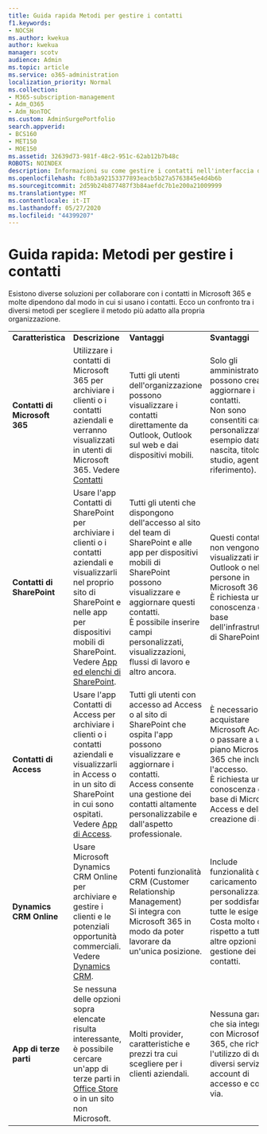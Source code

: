 ```yaml
---
title: Guida rapida Metodi per gestire i contatti
f1.keywords:
- NOCSH
ms.author: kwekua
author: kwekua
manager: scotv
audience: Admin
ms.topic: article
ms.service: o365-administration
localization_priority: Normal
ms.collection:
- M365-subscription-management
- Adm_O365
- Adm_NonTOC
ms.custom: AdminSurgePortfolio
search.appverid:
- BCS160
- MET150
- MOE150
ms.assetid: 32639d73-981f-48c2-951c-62ab12b7b48c
ROBOTS: NOINDEX
description: Informazioni su come gestire i contatti nell'interfaccia di amministrazione.
ms.openlocfilehash: fc8b3a92153377893eacb5b27a5763845e4d4b6b
ms.sourcegitcommit: 2d59b24b877487f3b84aefdc7b1e200a21009999
ms.translationtype: MT
ms.contentlocale: it-IT
ms.lasthandoff: 05/27/2020
ms.locfileid: "44399207"
---
```

# <a name="quick-help-ways-to-manage-contacts"></a>Guida rapida: Metodi per gestire i contatti

Esistono diverse soluzioni per collaborare con i contatti in Microsoft 365 e molte dipendono dal modo in cui si usano i contatti. Ecco un confronto tra i diversi metodi per scegliere il metodo più adatto alla propria organizzazione.
  
|||||
|:-----|:-----|:-----|:-----|
|**Caratteristica** <br/> |**Descrizione** <br/> |**Vantaggi** <br/> |**Svantaggi** <br/> |
|**Contatti di Microsoft 365** <br/> |Utilizzare i contatti di Microsoft 365 per archiviare i clienti o i contatti aziendali e verranno visualizzati in utenti di Microsoft 365. Vedere [Contatti](contacts.md) <br/> |Tutti gli utenti dell'organizzazione possono visualizzare i contatti direttamente da Outlook, Outlook sul web e dai dispositivi mobili.  <br/> |Solo gli amministratori possono creare e aggiornare i contatti.  <br/> Non sono consentiti campi personalizzati (ad esempio data di nascita, titolo di studio, agente di riferimento).  <br/> |
|**Contatti di SharePoint** <br/> |Usare l'app Contatti di SharePoint per archiviare i clienti o i contatti aziendali e visualizzarli nel proprio sito di SharePoint e nelle app per dispositivi mobili di SharePoint. Vedere [App ed elenchi di SharePoint](https://support.microsoft.com/en-us/office/introduction-to-lists-0a1c3ace-def0-44af-b225-cfa8d92c52d7).  <br/> |Tutti gli utenti che dispongono dell'accesso al sito del team di SharePoint e alle app per dispositivi mobili di SharePoint possono visualizzare e aggiornare questi contatti.  <br/> È possibile inserire campi personalizzati, visualizzazioni, flussi di lavoro e altro ancora.  <br/> |Questi contatti non vengono visualizzati in Outlook o nelle persone in Microsoft 365.  <br/> È richiesta una conoscenza di base dell'infrastruttura di SharePoint.  <br/> |
|**Contatti di Access** <br/> |Usare l'app Contatti di Access per archiviare i clienti o i contatti aziendali e visualizzarli in Access o in un sito di SharePoint in cui sono ospitati. Vedere [App di Access](https://support.microsoft.com/en-us/office/create-an-access-app-25f3ab3e-510d-44b0-accf-b976c0813e71).  <br/> |Tutti gli utenti con accesso ad Access o al sito di SharePoint che ospita l'app possono visualizzare e aggiornare i contatti.  <br/> Access consente una gestione dei contatti altamente personalizzabile e dall'aspetto professionale.  <br/> |È necessario acquistare Microsoft Access o passare a un piano Microsoft 365 che include l'accesso.  <br/> È richiesta una conoscenza di base di Microsoft Access e della creazione di app.  <br/> |
|**Dynamics CRM Online** <br/> |Usare Microsoft Dynamics CRM Online per archiviare e gestire i clienti e le potenziali opportunità commerciali. Vedere [Dynamics CRM](https://dynamics.microsoft.com).  <br/> |Potenti funzionalità CRM (Customer Relationship Management)  <br/> Si integra con Microsoft 365 in modo da poter lavorare da un'unica posizione.  <br/> |Include funzionalità di caricamento e personalizzazione per soddisfare tutte le esigenze.  <br/> Costa molto di più rispetto a tutte le altre opzioni di gestione dei contatti.  <br/> |
|**App di terze parti** <br/> |Se nessuna delle opzioni sopra elencate risulta interessante, è possibile cercare un'app di terze parti in [Office Store](https://store.office.com) o in un sito non Microsoft.  <br/> |Molti provider, caratteristiche e prezzi tra cui scegliere per i clienti aziendali.  <br/> |Nessuna garanzia che sia integrata con Microsoft 365, che richiede l'utilizzo di due diversi servizi, account di accesso e così via.  <br/> |
   

